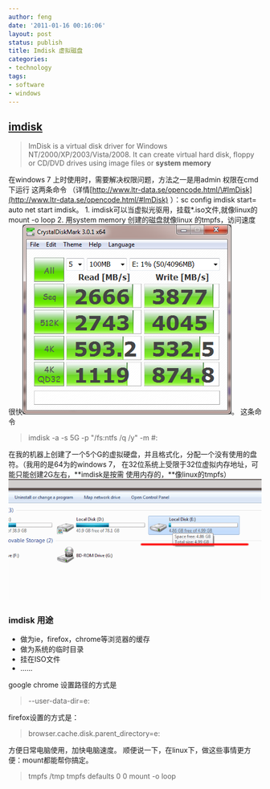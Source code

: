 ```yaml
---
author: feng
date: '2011-01-16 00:16:06'
layout: post
status: publish
title: Imdisk 虚拟磁盘
categories:
- technology
tags:
- software
- windows
---
```


## [imdisk](http://www.ltr-data.se/opencode.html/#ImDisk)

> ImDisk is a virtual disk driver for Windows
> NT/2000/XP/2003/Vista/2008. It can create virtual hard disk, floppy
> or CD/DVD drives using image files or **system memory**

在windows 7 上时使用时，需要解决权限问题，方法之一是用admin 权限在cmd下运行 这两条命令
（详情[http://www.ltr-data.se/opencode.html/\#ImDisk](http://www.ltr-data.se/opencode.html/#ImDisk)
）：sc config imdisk start= auto net start imdisk。 1.
imdisk可以当虚拟光驱用，挂载\*.iso文件,就像linux的mount -o loop 2. 用system memory
创建的磁盘就像linux
的tmpfs，访问速度很快![image](/imgs/imdisk-window-speed.png "imdisk")。
这条命令
> imdisk -a -s 5G -p "/fs:ntfs /q /y" -m \#:

在我的机器上创建了一个5个G的虚拟硬盘，并且格式化，分配一个没有使用的盘符。（我用的是64为的windows 7，
在32位系统上受限于32位虚拟内存地址，可能只能创建2G左右，**imdisk是按需
使用内存的，**像linux的tmpfs）
![image](/imgs/imdisk-window-explorer.png "disk")
### imdisk 用途

-   做为ie，firefox，chrome等浏览器的缓存
-   做为系统的临时目录
-   挂在ISO文件
-   ......

google chrome 设置路径的方式是
> --user-data-dir=e:

firefox设置的方式是：
> browser.cache.disk.parent\_directory=e:

方便日常电脑使用，加快电脑速度。 顺便说一下，在linux下，做这些事情更方便：mount都能帮你搞定。
> tmpfs /tmp tmpfs defaults 0 0 mount -o loop



